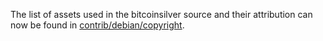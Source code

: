 The list of assets used in the bitcoinsilver source and their attribution can now be found in [contrib/debian/copyright](../contrib/debian/copyright).
